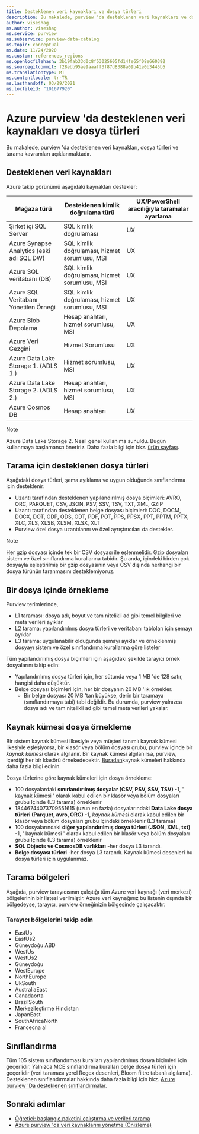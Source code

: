 ```yaml
---
title: Desteklenen veri kaynakları ve dosya türleri
description: Bu makalede, purview 'da desteklenen veri kaynakları ve dosya türleri hakkında kavramsal ayrıntılar verilmektedir.
author: viseshag
ms.author: viseshag
ms.service: purview
ms.subservice: purview-data-catalog
ms.topic: conceptual
ms.date: 11/24/2020
ms.custom: references_regions
ms.openlocfilehash: 3b19fab33d0c8f53025605fd14fe65f08e660392
ms.sourcegitcommit: f28ebb95ae9aaaff3f87d8388a09b41e0b3445b5
ms.translationtype: MT
ms.contentlocale: tr-TR
ms.lasthandoff: 03/29/2021
ms.locfileid: "101677920"
---
```

# <a name="supported-data-sources-and-file-types-in-azure-purview"></a>Azure purview 'da desteklenen veri kaynakları ve dosya türleri

Bu makalede, purview 'da desteklenen veri kaynakları, dosya türleri ve tarama kavramları açıklanmaktadır.

## <a name="supported-data-sources"></a>Desteklenen veri kaynakları

Azure takip görünümü aşağıdaki kaynakları destekler:

| Mağaza türü | Desteklenen kimlik doğrulama türü | UX/PowerShell aracılığıyla taramalar ayarlama |
| ---------- | ------------------- | ------------------------------ |
| Şirket içi SQL Server                   | SQL kimlik doğrulaması                        | UX                                |
| Azure Synapse Analytics (eski adı SQL DW)            | SQL kimlik doğrulaması, hizmet sorumlusu, MSI               | UX                             |
| Azure SQL veritabanı (DB)                  | SQL kimlik doğrulaması, hizmet sorumlusu, MSI               | UX |
| Azure SQL Veritabanı Yönetilen Örneği      | SQL kimlik doğrulaması, hizmet sorumlusu, MSI               | UX    |
| Azure Blob Depolama                       | Hesap anahtarı, hizmet sorumlusu, MSI | UX            |
| Azure Veri Gezgini                      | Hizmet Sorumlusu                              | UX            |
| Azure Data Lake Storage 1. (ADLS 1.) | Hizmet sorumlusu, MSI                              | UX            |
| Azure Data Lake Storage 2. (ADLS 2.) | Hesap anahtarı, hizmet sorumlusu, MSI            | UX            |
| Azure Cosmos DB                          | Hesap anahtarı                                    | UX            |


> [!Note]
> Azure Data Lake Storage 2. Nesil genel kullanıma sunuldu. Bugün kullanmaya başlamanızı öneririz. Daha fazla bilgi için bkz. [ürün sayfası](https://azure.microsoft.com/en-us/services/storage/data-lake-storage/).

## <a name="file-types-supported-for-scanning"></a>Tarama için desteklenen dosya türleri

Aşağıdaki dosya türleri, şema ayıklama ve uygun olduğunda sınıflandırma için desteklenir:

- Uzantı tarafından desteklenen yapılandırılmış dosya biçimleri: AVRO, ORC, PARQUET, CSV, JSON, PSV, SSV, TSV, TXT, XML, GZIP
- Uzantı tarafından desteklenen belge dosyası biçimleri: DOC, DOCM, DOCX, DOT, ODP, ODS, ODT, PDF, POT, PPS, PPSX, PPT, PPTM, PPTX, XLC, XLS, XLSB, XLSM, XLSX, XLT
- Purview özel dosya uzantılarını ve özel ayrıştırıcıları da destekler.
 
> [!Note]
> Her gzip dosyası içinde tek bir CSV dosyası ile eşlenmelidir. Gzip dosyaları sistem ve özel sınıflandırma kurallarına tabidir. Şu anda, içindeki birden çok dosyayla eşleştirilmiş bir gzip dosyasının veya CSV dışında herhangi bir dosya türünün taranmasını desteklemiyoruz. 

## <a name="sampling-within-a-file"></a>Bir dosya içinde örnekleme

Purview terimlerinde,
- L1 taraması: dosya adı, boyut ve tam nitelikli ad gibi temel bilgileri ve meta verileri ayıklar
- L2 tarama: yapılandırılmış dosya türleri ve veritabanı tabloları için şemayı ayıklar
- L3 tarama: uygulanabilir olduğunda şemayı ayıklar ve örneklenmiş dosyayı sistem ve özel sınıflandırma kurallarına göre listeler

Tüm yapılandırılmış dosya biçimleri için aşağıdaki şekilde tarayıcı örnek dosyalarını takip edin:

- Yapılandırılmış dosya türleri için, her sütunda veya 1 MB 'de 128 satır, hangisi daha düşüktür.
- Belge dosyası biçimleri için, her bir dosyanın 20 MB 'lık örnekler.
    - Bir belge dosyası 20 MB 'tan büyükse, derin bir taramaya (sınıflandırmaya tabi) tabi değildir. Bu durumda, purview yalnızca dosya adı ve tam nitelikli ad gibi temel meta verileri yakalar.

## <a name="resource-set-file-sampling"></a>Kaynak kümesi dosya örnekleme

Bir sistem kaynak kümesi ilkesiyle veya müşteri tanımlı kaynak kümesi ilkesiyle eşleşiyorsa, bir klasör veya bölüm dosyası grubu, purview içinde bir *kaynak kümesi* olarak algılanır. Bir kaynak kümesi algılanırsa, purview, içerdiği her bir klasörü örnekedecektir. [Buradan](concept-resource-sets.md)kaynak kümeleri hakkında daha fazla bilgi edinin.

Dosya türlerine göre kaynak kümeleri için dosya örnekleme:

- 100 dosyalardaki **sınırlandırılmış dosyalar (CSV, PSV, SSV, TSV)** -1, ' kaynak kümesi ' olarak kabul edilen bir klasör veya bölüm dosyaları grubu Içinde (L3 tarama) örneklenir
- 18446744073709551615 (uzun en fazla) dosyalarındaki **Data Lake dosya türleri (Parquet, avro, ORC)** -1, *kaynak kümesi* olarak kabul edilen bir klasör veya bölüm dosyaları grubu Içindeki örneklenir (L3 tarama)
- 100 dosyalarındaki **diğer yapılandırılmış dosya türleri (JSON, XML, txt)** -1, ' kaynak kümesi ' olarak kabul edilen bir klasör veya bölüm dosyaları grubu Içinde (L3 tarama) örneklenir
- **SQL Objects ve CosmosDB varlıkları** -her dosya L3 tarandı.
- **Belge dosyası türleri** -her dosya L3 tarandı. Kaynak kümesi desenleri bu dosya türleri için uygulanmaz.

## <a name="scan-regions"></a>Tarama bölgeleri
Aşağıda, purview tarayıcısının çalıştığı tüm Azure veri kaynağı (veri merkezi) bölgelerinin bir listesi verilmiştir. Azure veri kaynağınız bu listenin dışında bir bölgedeyse, tarayıcı, purview örneğinizin bölgesinde çalışacaktır.
 
### <a name="purview-scanner-regions"></a>Tarayıcı bölgelerini takip edin

- EastUs
- EastUs2 
- Güneydoğu ABD
- WestUs
- WestUs2
- Güneydoğu
- WestEurope
- NorthEurope
- UkSouth
- AustraliaEast
- Canadaorta
- BrazilSouth
- Merkezileştirme Hindistan
- JapanEast
- SouthAfricaNorth
- Francecna al

## <a name="classification"></a>Sınıflandırma

Tüm 105 sistem sınıflandırması kuralları yapılandırılmış dosya biçimleri için geçerlidir. Yalnızca MCE sınıflandırma kuralları belge dosya türleri için geçerlidir (veri taraması yerel Regex desenleri, Bloom filtre tabanlı algılama). Desteklenen sınıflandırmalar hakkında daha fazla bilgi için bkz. [Azure purview 'Da desteklenen sınıflandırmalar](supported-classifications.md).

## <a name="next-steps"></a>Sonraki adımlar

- [Öğretici: başlangıç paketini çalıştırma ve verileri tarama](tutorial-scan-data.md)
- [Azure purview 'da veri kaynaklarını yönetme (Önizleme)](manage-data-sources.md)